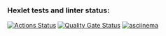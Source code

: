 ### Hexlet tests and linter status:
[![Actions Status](https://github.com/ri1r/frontend-project-44/actions/workflows/hexlet-check.yml/badge.svg)](https://github.com/ri1r/frontend-project-44/actions)
[![Quality Gate Status](https://sonarcloud.io/api/project_badges/measure?project=ri1r_frontend-project-44&metric=alert_status)](https://sonarcloud.io/summary/new_code?id=ri1r_frontend-project-44)
[![asciinema](https://asciinema.org/a/OKV7nem0WkIJavjHNHhYJtBJ8.svg)](https://asciinema.org/a/OKV7nem0WkIJavjHNHhYJtBJ8)